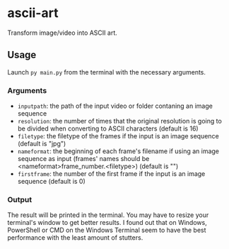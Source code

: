 # ascii-art
Transform image/video into ASCII art.

## Usage
Launch `py main.py` from the terminal with the necessary arguments.

### Arguments

 - `inputpath`: the path of the input video or folder contaning an image sequence
 - `resolution`: the number of times that the original resolution is going to be divided when converting to ASCII characters (default is 16)
 - `filetype`: the filetype of the frames if the input is an image sequence (default is "jpg")
 - `nameformat`: the beginning of each frame's filename if using an image sequence as input (frames' names should be \<nameformat\>frame_number.\<filetype\>) (default is "")
 - `firstframe`: the number of the first frame if the input is an image sequence (default is 0)

### Output

The result will be printed in the terminal. You may have to resize your terminal's window to get better results. I found out that on Windows, PowerShell or CMD on the Windows Terminal seem to have the best performance with the least amount of stutters.
